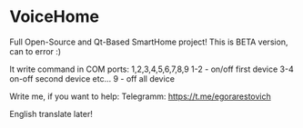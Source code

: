 # VoiceHome
Full Open-Source and Qt-Based SmartHome project!
This is BETA version, can to error :)

It write command in COM ports: 1,2,3,4,5,6,7,8,9
1-2 - on/off first device
3-4 on-off second device
etc...
9 - off all device

Write me, if you want to help: 
Telegramm: https://t.me/egorarestovich

English translate later!
